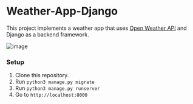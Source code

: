 # Weather-App-Django
This project implements a weather app that uses <a href="https://openweathermap.org/api">Open Weather API</a> and Django as a backend framework.

![image](https://user-images.githubusercontent.com/75296055/147100759-185d0a30-69d8-4c3c-8958-e3b216a403d5.png)

### Setup
1. Clone this repository.
2. Run `python3 manage.py migrate`
3. Run ``python3 manage.py runserver``
4. Go to `http://localhost:8000`
